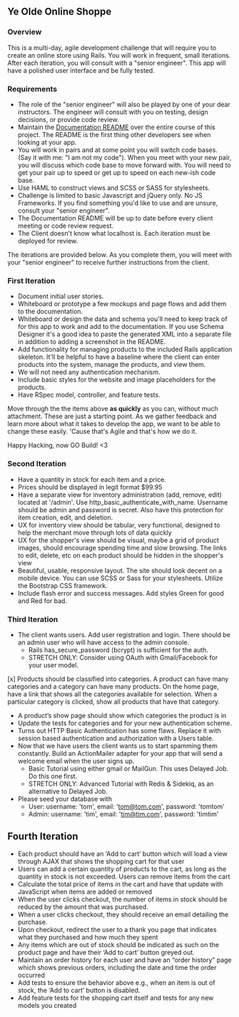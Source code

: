 ## Ye Olde Online Shoppe

### Overview
This is a multi-day, agile development challenge that will require you to create an online store using Rails. You will work in frequent, small iterations.  After each iteration, you will consult with a "senior engineer".  This app will have a polished user interface and be fully tested.

### Requirements
- The role of the "senior engineer" will also be played by one of your dear instructors.  The engineer will consult with you on testing, design decisions, or provide code review.
- Maintain the [Documentation README](./doc/README.md) over the entire course of this project.  The README is the first thing other developers see when looking at your app.
- You will work in pairs and at some point you will switch code bases. (Say it with me: "I am not my code").  When you meet with your new pair, you will discuss which code base to move forward with.  You will need to get your pair up to speed or get up to speed on each new-ish code base.
- Use HAML to construct views and SCSS or SASS for stylesheets.
- Challenge is limited to basic Javascript and jQuery only.  No JS Frameworks.  If you find something you'd like to use and are unsure, consult your "senior engineer".
- The Documentation README will be up to date before every client meeting or code review request.
- The Client doesn't know what localhost is. Each iteration must be deployed for review.

The iterations are provided below. As you complete them, you will meet with your "senior engineer" to receive further instructions from the client.

### First Iteration

- Document initial user stories.
- Whiteboard or prototype a few mockups and page flows and add them to the documentation.
- Whiteboard or design the data and schema you'll need to keep track of for this app to work and add to the documentation. If you use Schema Designer it's a good idea to paste the generated XML into a separate file in addition to adding a screenshot in the README.
- Add functionality for managing products to the included Rails application skeleton.  It'll be helpful to have a baseline where the client can enter products into the system, manage the products, and view them.
- We will not need any authentication mechanism.
- Include basic styles for the website and image placeholders for the products.
- Have RSpec model, controller, and feature tests.

Move through the the items above __as quickly__ as you can, without much attachment. These are just a starting point.  As we gather feedback and learn more about what it takes to develop the app, we want to be able to change these easily.  'Cause that's Agile and that's how we do it.

Happy Hacking, now GO Build! <3

### Second Iteration

- Have a quantity in stock for each item and a price.
- Prices should be displayed in legit format $99.95
- Have a separate view for inventory administration (add, remove, edit) located at '/admin'. Use http_basic_authenticate_with_name. Username should be admin and password is secret. Also have this protection for item creation, edit, and deletion.
- UX for inventory view should be tabular, very functional, designed to help the merchant move through lots of data quickly
- UX for the shopper's view should be visual, maybe a grid of product images, should encourage spending time and slow browsing. The links to edit, delete, etc on each product should be hidden in the shopper's view
- Beautiful, usable, responsive layout. The site should look decent on a mobile device. You can use SCSS or Sass for your stylesheets. Utilize the Bootstrap CSS framework.
- Include flash error and success messages. Add styles Green for good and Red for bad.

### Third Iteration
- The client wants users. Add user registration and login. There should be an admin user who will have access to the admin console.
	- Rails has_secure_password (bcrypt) is sufficient for the auth.
	- STRETCH ONLY: Consider using OAuth with Gmail/Facebook for your user model.

[x] Products should be classified into categories. A product can have many categories and a category can have many products. On the home page, have a link that shows all the categories available for selection. When a particular category is clicked, show all products that have that category.
- A product’s show page should show which categories the product is in
- Update the tests for categories and for your new authentication scheme.
- Turns out HTTP Basic Authentication has some flaws. Replace it with session based authentication and authorization with a Users table.
- Now that we have users the client wants us to start spamming them constantly. Build an ActionMailer adapter for your app that will send a welcome email when the user signs up.
	- Basic Tutorial using either gmail or MailGun. This uses Delayed Job. Do this one first.
	- STRETCH ONLY: Advanced Tutorial with Redis & Sidekiq, as an alternative to Delayed Job.
- Please seed your database with
	- User: username: 'tom', email: 'tom@tom.com', password: 'tomtom'
	- Admin: username: 'tim', email: 'tim@tim.com', password: 'timtim'


## Fourth Iteration
- Each product should have an ‘Add to cart’ button which will load a view through AJAX that shows the shopping cart for that user
- Users can add a certain quantity of products to the cart, as long as the quantity in stock is not exceeded. Users can remove items from the cart
- Calculate the total price of items in the cart and have that update with JavaScript when items are added or removed
- When the user clicks checkout, the number of items in stock should be reduced by the amount that was purchased.
- When a user clicks checkout, they should receive an email detailing the purchase.
- Upon checkout, redirect the user to a thank you page that indicates what they purchased and how much they spent
- Any items which are out of stock should be indicated as such on the product page and have their ‘Add to cart’ button greyed out.
- Maintain an order history for each user and have an “order history” page which shows previous orders, including the date and time the order occurred
- Add tests to ensure the behavior above e.g., when an item is out of stock, the ‘Add to cart’ button is disabled.
- Add feature tests for the shopping cart itself and tests for any new models you created
